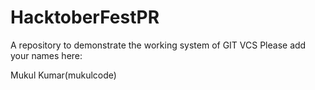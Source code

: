 # HacktoberFestPR
A repository to demonstrate the working system of GIT VCS
Please add your names here:

Mukul Kumar(mukulcode)
